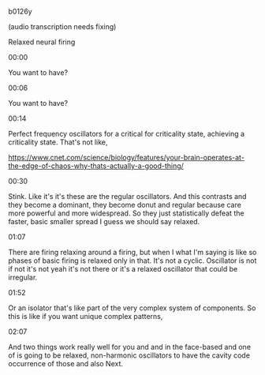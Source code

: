b0126y

(audio transcription needs fixing)

Relaxed neural firing

00:00

You want to have?

00:06

You want to have?

00:14

Perfect frequency oscillators for a critical for criticality state, achieving a criticality state. That's not like,

https://www.cnet.com/science/biology/features/your-brain-operates-at-the-edge-of-chaos-why-thats-actually-a-good-thing/



00:30

Stink. Like it's it's these are the regular oscillators. And this contrasts and they become a dominant, they become donut and regular because care more powerful and more widespread. So they just statistically defeat the faster, basic smaller spread I guess we should say relaxed.

01:07

There are firing relaxing around a firing, but when I what I'm saying is like so phases of basic firing is relaxed only in that. It's not a cyclic. Oscillator is not if not it's not yeah it's not there or it's a relaxed oscillator that could be irregular.

01:52

Or an isolator that's like part of the very complex system of components. So this is like if you want unique complex patterns,

02:07

And two things work really well for you and and in the face-based and one of is going to be relaxed, non-harmonic oscillators to have the cavity code occurrence of those and also Next.